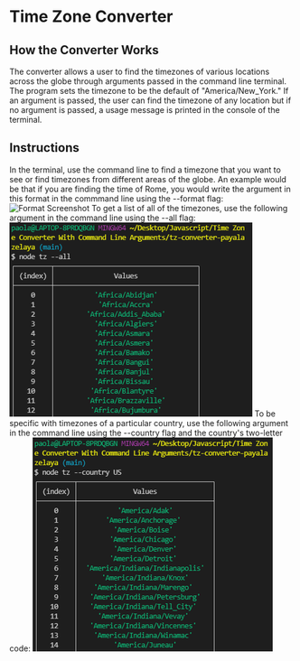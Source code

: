 # Time Zone Converter

## How the Converter Works

The converter allows a user to find the timezones of various locations across the globe through arguments passed in the command line terminal. The program sets the timezone to be the default of "America/New_York." If an argument is passed, the user can find the timezone of any location but if no argument is passed, a usage message is printed in the console of the terminal.

## Instructions

In the terminal, use the command line to find a timezone that you want to see or find timezones from different areas of the globe. An example would be that if you are finding the time of Rome, you would write the argument in this format in the commmand line using the --format flag:
![Format Screenshot]()
To get a list of all of the timezones, use the following argument in the command line using the --all flag:
![All Screenshot](-all.PNG)
To be specific with timezones of a particular country, use the following argument in the command line using the --country flag and the country's two-letter code:
![Country Screenshot](--country.PNG)
